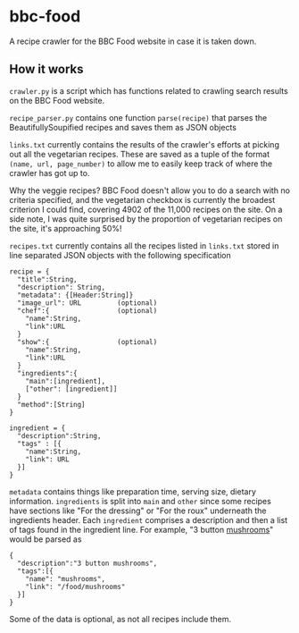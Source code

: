 # bbc-food
A recipe crawler for the BBC Food website in case it is taken down.

## How it works

`crawler.py` is a script which has functions related to crawling search results on the BBC Food website.


`recipe_parser.py` contains one function `parse(recipe)` that parses the BeautifullySoupified recipes and saves them as JSON objects


`links.txt` currently contains the results of the crawler's efforts at picking out all the vegetarian recipes. These are saved as a tuple of the format `(name, url, page_number)` to allow me to easily keep track of where the crawler has got up to.


Why the veggie recipes? BBC Food doesn't allow you to do a search with no criteria specified, and the vegetarian checkbox is currently the broadest criterion I could find, covering 4902 of the 11,000 recipes on the site. On a side note, I was quite surprised by the proportion of vegetarian recipes on the site, it's approaching 50%!

`recipes.txt` currently contains all the recipes listed in `links.txt` stored in line separated JSON objects with the following specification

    recipe = {
      "title":String,
      "description": String,
      "metadata": {[Header:String]}
      "image_url": URL         (optional)
      "chef":{                 (optional)
        "name":String,
        "link":URL
      }
      "show":{                 (optional)
        "name":String,
        "link":URL
      }
      "ingredients":{
        "main":[ingredient],
        ["other": [ingredient]]
      }
      "method":[String]
    }
    
    ingredient = {
      "description":String,
      "tags" : [{
        "name":String,
        "link": URL
      }]
    }
                             

`metadata` contains things like preparation time, serving size, dietary information. `ingredients` is split into `main` and `other` since some recipes have sections like "For the dressing" or "For the roux" underneath the ingredients header. Each `ingredient` comprises a description and then a list of tags found in the ingredient line. 
For example, "3 button [mushrooms](http://bbc.co.uk/food/mushrooms)" would be parsed as 

    {
      "description":"3 button mushrooms",
      "tags":[{
        "name": "mushrooms",
        "link": "/food/mushrooms"
      }]
    }
    
Some of the data is optional, as not all recipes include them.
